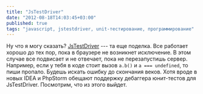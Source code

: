 ```yaml
---
title: "JsTestDriver"
date: "2012-08-18T14:03:45+03:00"
published: true
tags: "javascript, jstestdriver, unit-тестирование, программирование"
---
```


Ну что я могу сказать? [JsTestDriver](http://code.google.com/p/js-test-driver/) --- та еще поделка. Все работает хорошо до тех пор, пока в браузере не возникнет исключение. В этом случае все подвисает и не отвечает, пока не перезапустишь сервер. Например, если у тебя в коде стоит вызов `a.b()` и `a === undefined`, то пиши пропало. Будешь искать ошибку до скончания веков. Хотя вроде в новых IDEA и PhpStorm обещают поддержку дебаггера юнит-тестов для JsTestDriver. Посмотрим, что из этого выйдет.